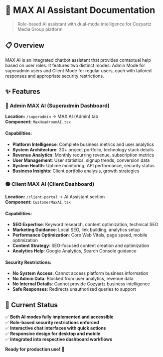 # 🤖 MAX AI Assistant Documentation

> Role-based AI assistant with dual-mode intelligence for Cozyartz Media Group platform

## 📋 Overview

MAX AI is an integrated chatbot assistant that provides contextual help based on user roles. It features two distinct modes: Admin Mode for superadmin users and Client Mode for regular users, each with tailored responses and appropriate security restrictions.

## ✨ Features

### 🔴 **Admin MAX AI** (Superadmin Dashboard)
**Location:** `/superadmin` → MAX AI (Admin) tab  
**Component:** `MaxHeadroomAI.tsx`

#### **Capabilities:**
- **Platform Intelligence**: Complete business metrics and user analytics
- **System Architecture**: 30+ project portfolio, technology stack details
- **Revenue Analytics**: Monthly recurring revenue, subscription metrics
- **User Management**: User statistics, signup trends, conversion data
- **System Health**: Uptime monitoring, API performance, security status
- **Business Insights**: Client portfolio analysis, growth strategies

### 🟢 **Client MAX AI** (Client Dashboard)
**Location:** `/client-portal` → AI Assistant section  
**Component:** `CustomerMaxAI.tsx`

#### **Capabilities:**
- **SEO Expertise**: Keyword research, content optimization, technical SEO
- **Marketing Guidance**: Local SEO, link building, analytics setup
- **Performance Optimization**: Core Web Vitals, page speed, mobile optimization
- **Content Strategy**: SEO-focused content creation and optimization
- **Analytics Help**: Google Analytics, Search Console guidance

#### **Security Restrictions:**
- **No System Access**: Cannot access platform business information
- **No Admin Data**: Blocked from user analytics, revenue data
- **No Internal Details**: Cannot provide Cozyartz business intelligence
- **Safe Responses**: Redirects unauthorized queries to support

## 🚀 Current Status

✅ **Both AI modes fully implemented and accessible**  
✅ **Role-based security restrictions enforced**  
✅ **Interactive chat interfaces with quick actions**  
✅ **Responsive design for desktop and mobile**  
✅ **Integrated into respective dashboard workflows**  

**Ready for production use!** 🚀
